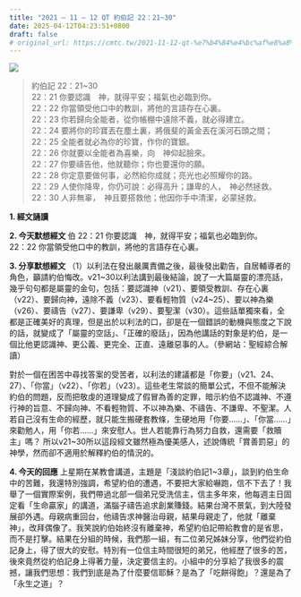 ```yaml
---
title: "2021 – 11 – 12 QT 約伯記 22：21~30"
date: 2025-04-12T04:23:51+0800
draft: false
# original_url: https://cmtc.tw/2021-11-12-qt-%e7%b4%84%e4%bc%af%e8%a8%98-22%ef%bc%9a2130
---
```


![](/images/qt.jpg)
> 約伯記 22：21\~30  
> 22：21 你要認識　神，就得平安；福氣也必臨到你。  
> 22：22 你當領受他口中的教訓，將他的言語存在心裏。  
> 22：23 你若歸向全能者，從你帳棚中遠除不義，就必得建立。  
> 22：24 要將你的珍寶丟在塵土裏，將俄斐的黃金丟在溪河石頭之間；  
> 22：25 全能者就必為你的珍寶，作你的寶銀。  
> 22：26 你就要以全能者為喜樂，向　神仰起臉來。  
> 22：27 你要禱告他，他就聽你；你也要還你的願。  
> 22：28 你定意要做何事，必然給你成就；亮光也必照耀你的路。  
> 22：29 人使你降卑，你仍可說：必得高升；謙卑的人，　神必然拯救。  
> 22：30 人非無辜，　神且要搭救他；他因你手中清潔，必蒙拯救。

**1. 經文誦讀**

**2.  今天默想經文**
伯 22：21 你要認識　神，就得平安；福氣也必臨到你。  
22：22 你當領受他口中的教訓，將他的言語存在心裏。

**3. 分享默想經文**
（1）以利法在發出嚴厲責備之後，最後發出勸告，自居輔導者的角色，籲請約伯悔改。v21\~30以利法講到最後結論，說了一大篇屬靈的漂亮話，幾乎句句都是屬靈的金句，包括：要認識神（v21）、要領受教訓、存在心裏（v22）、要歸向神，遠除不義（v23）、要看輕物質（v24\~25）、要以神為樂（v26）、要禱告（v27）、要謙卑（v29）、要聖潔（v30）。這些話單獨來看，全都是正確美好的真理，但是出於以利法的口，卻是在一個錯誤的動機與態度之下說的話，就變成了「屬靈的空話」、「正確的廢話」，因為他講話的對象是約伯，是一個比他更認識神、更公義、更完全、正直、遠離惡事的人。（參網站：聖經綜合解讀）

對於一個在困苦中尋找答案的受苦者，以利法的建議都是「你要」（v21、24、27）、「你當」（v22）、「你若」（v23）。這些老生常談的簡單公式，不但不能解決約伯的問題，反而把敬虔的道理變成了假冒為善的定罪，暗示約伯不認識神、不遵行神的旨意、不歸向神、不看輕物質、不以神為樂、不禱告、不謙卑、不聖潔。人若自己沒有生命的經歷，就只能生搬硬套教條，生硬地用「你要……」、「你當……」來勸勉人，用「你若……」來安慰人。世人若能靠行為努力自救，還需要「救贖主」嗎？ 所以v21\~30所以這段經文雖然極為優美感人，述說傳統「賞善罰惡」的神學，然而卻不適用於解釋約伯的情況的。

**4. 今天的回應**
上星期在某教會講道，主題是「淺談約伯記1\~3章」，談到約伯生命中的苦難，我還特別強調，希望約伯的遭遇，不要把大家給嚇跑，信不下去了！我舉了一個實際案例，我們帶過北部一個弟兄受洗信主，信主多年來，他每週主日固定看「生命贏家」的講道，滿腦子禱告追求創業賺錢。結果台灣不景氣，到大陸發展卻外遇。母親病重回台，他禱告求神醫治母親，結果母親走了，他就「離棄神」，改拜偶像了。我笑說約伯始終沒有離棄神，希望約伯記帶給教會的是省思，而不是打擊。結果在分組的時候，我們那一組，有二位弟兄姊妹分享，他們從約伯記身上，得了很大的安慰。特別有一位信主時間很短的弟兄，他經歷了很多的苦，後來竟然從約伯記身上得著力量，決定要信主的。小組中的分享給了我很多的震撼，讓我們思想：我們到底是為了什麼要信耶穌？是為了「吃餅得飽」？還是為了「永生之道」？

